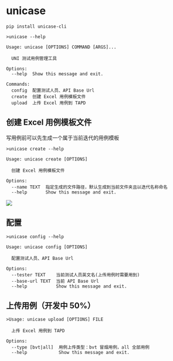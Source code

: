 # unicase

`pip install unicase-cli`

```
>unicase --help

Usage: unicase [OPTIONS] COMMAND [ARGS]...

  UNI 测试用例管理工具

Options:
  --help  Show this message and exit.

Commands:
  config  配置测试人员、API Base Url
  create  创建 Excel 用例模板文件
  upload  上传 Excel 用例到 TAPD
```

## 创建 Excel 用例模板文件
写用例前可以先生成一个属于当前迭代的用例模板
```
>unicase create --help  

Usage: unicase create [OPTIONS]

  创建 Excel 用例模板文件

Options:
  --name TEXT  指定生成的文件路径，默认生成到当前文件夹且以迭代名称命名
  --help       Show this message and exit.
```
![](https://img.mocobk.cn/20210223102451898487.png)

## 配置
```
>unicase config --help 
         
Usage: unicase config [OPTIONS]

  配置测试人员、API Base Url

Options:
  --tester TEXT    当前测试人员英文名(上传用例时需要用到)
  --base-url TEXT  当前 API Base Url
  --help           Show this message and exit.
```
## 上传用例（开发中 50%）
```
>Usage: unicase upload [OPTIONS] FILE

  上传 Excel 用例到 TAPD

Options:
  --type [bvt|all]  用例上传类型：bvt 冒烟用例，all 全部用例
  --help            Show this message and exit.
```